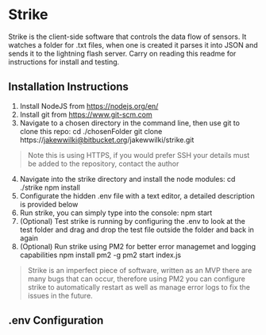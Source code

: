 # Strike
Strike is the client-side software that controls the data flow of sensors. It watches a folder for .txt files, when one is created it parses it into JSON and sends it to the lightning flash server. Carry on reading this readme for instructions for install and testing.

## Installation Instructions
1. Install NodeJS from https://nodejs.org/en/
2. Install git from https://www.git-scm.com
3. Navigate to a chosen directory in the command line, then use git to clone this repo:
    cd ./chosenFolder
    git clone https://jakewwilki@bitbucket.org/jakewwilki/strike.git
    
> Note this is using HTTPS, if you would prefer SSH your details must be added to the repository, contact the author
4. Navigate into the strike directory and install the node modules:
    cd ./strike
    npm install
5. Configurate the hidden .env file with a text editor, a detailed description is provided below
6. Run strike, you can simply type into the console:
    npm start
7. (Optional) Test strike is running by configuring the .env to look at the test folder and drag and drop the test file outside the folder and back in again
8. (Optional) Run strike using PM2 for better error managemet and logging capabilities
    npm install pm2 -g
    pm2 start index.js
> Strike is an imperfect piece of software, written as an MVP there are many bugs that can occur, therefore using PM2 you can configure strike to automatically restart as well as manage error logs to fix the issues in the future.

## .env Configuration
    